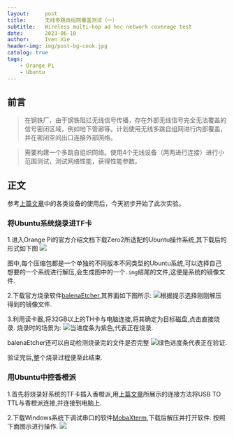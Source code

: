 ```yaml
---
layout:     post
title:      无线多跳自组网覆盖测试（一）
subtitle:   Wireless multi-hop ad hoc network coverage test
date:       2023-06-10
author:     Iven Xie
header-img: img/post-bg-cook.jpg
catalog: true
tags:
    - Orange Pi
    - Ubuntu
---
```

## 前言

>在钢铁厂，由于钢铁阻拦无线信号传播，存在外部无线信号完全无法覆盖的信号密闭区域，例如地下管廊等。计划使用无线多跳自组网进行内部覆盖，并在密闭空间出口连接外部网络。

>需要构建一个多跳自组织网络。使用4个无线设备（两两进行连接）进行小范围测试，测试网络性能，获得性能参数。
## 正文
参考[上篇文章](https://iven0322.github.io/2023/06/08/%E5%85%B3%E4%BA%8E%E9%A6%99%E6%A9%99%E6%B4%BE-Orange-Pi-%E5%BC%80%E5%8F%91%E6%9D%BF%E7%9A%84%E6%B5%85%E5%B1%82%E6%AC%A1%E8%AE%A4%E8%AF%86/)中的各类设备的使用后，今天初步开始了此次实验。

### 将Ubuntu系统烧录进TF卡
1.进入Orange Pi的官方介绍文档下载Zero2所适配的Ubuntu操作系统,其下载后的形式如下图
![]("2023-6-10-1.jpg")


图中,每个压缩包都是一个单独的不同版本不同类型的Ubuntu系统,可以选择自己想要的一个系统进行解压,会生成图中的一个`.img`结尾的文件,这便是系统的镜像文件.

2.下载官方烧录软件[balenaEtcher](https://www.balena.io/etcher/),其界面如下图所示:
![]("2023-6-10-2.jpg")根据提示选择刚刚解压得到的镜像文件.

3.利用读卡器,将32GB以上的TH卡与电脑连接,将其确定为目标磁盘,点击直接烧录.
烧录时的场景为:
![]("2023-6-10-3.jpg")当进度条为紫色,代表正在烧录.

balenaEtcher还可以自动检测烧录完的文件是否完整
![]("2023-6-10-4.jpg")绿色进度条代表正在验证.

验证完后,整个烧录过程便至此结束.

### 用Ubuntu中控香橙派
1.首先将烧录好系统的TF卡插入香橙派,用[上篇文章](https://iven0322.github.io/2023/06/08/%E5%85%B3%E4%BA%8E%E9%A6%99%E6%A9%99%E6%B4%BE-Orange-Pi-%E5%BC%80%E5%8F%91%E6%9D%BF%E7%9A%84%E6%B5%85%E5%B1%82%E6%AC%A1%E8%AE%A4%E8%AF%86/)所展示的连接方法将USB TO TTL与香橙派连接,并连接到电脑上.

2.下载Windows系统下调试串口的软件[MobaXterm](https://mobaxterm.mobatek.net/),下载后解压并打开软件.
按照下面图示进行操作.
![]("2023-6-10-5.jpg")
